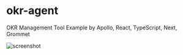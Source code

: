 # okr-agent
OKR Management Tool Example by Apollo, React, TypeScript, Next, Grommet

![screenshot](https://user-images.githubusercontent.com/623449/67276640-16a18500-f500-11e9-94fa-258487fdb71f.gif)
